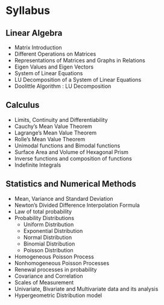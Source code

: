 # Syllabus

## Linear Algebra

- Matrix Introduction
- Different Operations on Matrices
- Representations of Matrices and Graphs in Relations
- Eigen Values and Eigen Vectors
- System of Linear Equations
- LU Decomposition of a System of Linear Equations
- Doolittle Algorithm : LU Decomposition

## Calculus

- Limits, Continuity and Differentiability
- Cauchy’s Mean Value Theorem
- Lagrange’s Mean Value Theorem
- Rolle’s Mean Value Theorem
- Unimodal functions and Bimodal functions
- Surface Area and Volume of Hexagonal Prism
- Inverse functions and composition of functions
- Indefinite Integrals

## Statistics and Numerical Methods

- Mean, Variance and Standard Deviation
- Newton’s Divided Difference Interpolation Formula
- Law of total probability
- Probability Distributions
  - Uniform Distribution
  - Exponential Distribution
  - Normal Distribution
  - Binomial Distribution
  - Poisson Distribution
- Homogeneous Poisson Process
- Nonhomogeneous Poisson Processes
- Renewal processes in probability
- Covariance and Correlation
- Scales of Measurement
- Univariate, Bivariate and Multivariate data and its analysis
- Hypergeometric Distribution model
